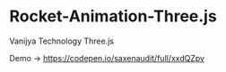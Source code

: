 # Rocket-Animation-Three.js
Vanijya Technology Three.js 

Demo → https://codepen.io/saxenaudit/full/xxdQZpv
